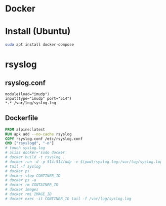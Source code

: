 # Docker

# Install (Ubuntu)

```bash
sudo apt install docker-compose
```

# rsyslog

## rsyslog.conf

```
module(load="imudp")
input(type="imudp" port="514")
*.* /var/log/syslog.log
```

## Dockerfile

```dockerfile
FROM alpine:latest
RUN apk add --no-cache rsyslog
COPY rsyslog.conf /etc/rsyslog.conf
CMD ["rsyslogd", "-n"]
# touch syslog.log
# alias docker='sudo docker'
# docker build -t rsyslog .
# docker run -d -p 514:514/udp -v $(pwd)/syslog.log:/var/log/syslog.log rsyslog
# tail -f syslog
# docker ps
# docker stop CONTINER_ID
# docker ps -a
# docker rm CONTAINER_ID
# docker images
# docker rmi IMAGE_ID
# docker exec -it CONTINER_ID tail -f /var/log/syslog.log
```
